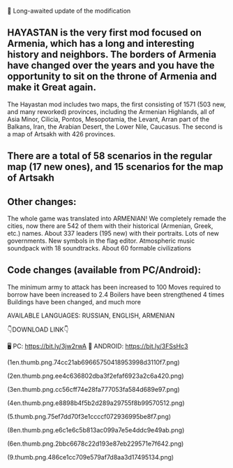 🎉 Long-awaited update of the modification

## **HAYASTAN** is the very first mod focused on Armenia, which has a long and interesting history and neighbors. The borders of Armenia have changed over the years and you have the opportunity to sit on the throne of Armenia and make it Great again.

The Hayastan mod includes two maps, the first consisting of 1571 (503 new, and many reworked) provinces, including the Armenian Highlands, all of Asia Minor, Cilicia, Pontos, Mesopotamia, the Levant, Arran part of the Balkans, Iran, the Arabian Desert, the Lower Nile, Caucasus. The second is a map of Artsakh with 426 provinces.

## There are a total of 58 scenarios in the regular map (17 new ones), and 15 scenarios for the map of Artsakh

## Other changes:

The whole game was translated into ARMENIAN!
We completely remade the cities, now there are 542 of them with their historical (Armenian, Greek, etc.) names.
About 337 leaders (195 new) with their portraits.
Lots of new governments.
New symbols in the flag editor.
Atmospheric music soundpack with 18 soundtracks.
About 60 formable civilizations

## Code changes (available from PC/Android):
The minimum army to attack has been increased to 100
Moves required to borrow have been increased to 2.4
Boilers have been strengthened 4 times
Buildings have been changed, and much more

AVAILABLE LANGUAGES: RUSSIAN, ENGLISH, ARMENIAN

 

👇DOWNLOAD LINK👇

🖥️ PC: https://bit.ly/3jw2rwA
📱 ANDROID: https://bit.ly/3FSsHc3

 

(1en.thumb.png.74cc21ab69665750418953998d3110f7.png)

(2en.thumb.png.ee4c636802dba3f2efaf6923a2c6a420.png)

(3en.thumb.png.cc56cff74e28fa777053fa584d689e97.png)

(4en.thumb.png.e8898b4f5b2d289a29755f8b99570512.png)

(5.thumb.png.75ef7dd70f3e1ccccf072936995be8f7.png)

(8en.thumb.png.e6c1e6c5b813ac099a7e5e4ddc9e49ab.png)

(6en.thumb.png.2bbc6678c22d193e87eb229571e7f642.png)

(9.thumb.png.486ce1cc709e579af7d8aa3d17495134.png)
​
